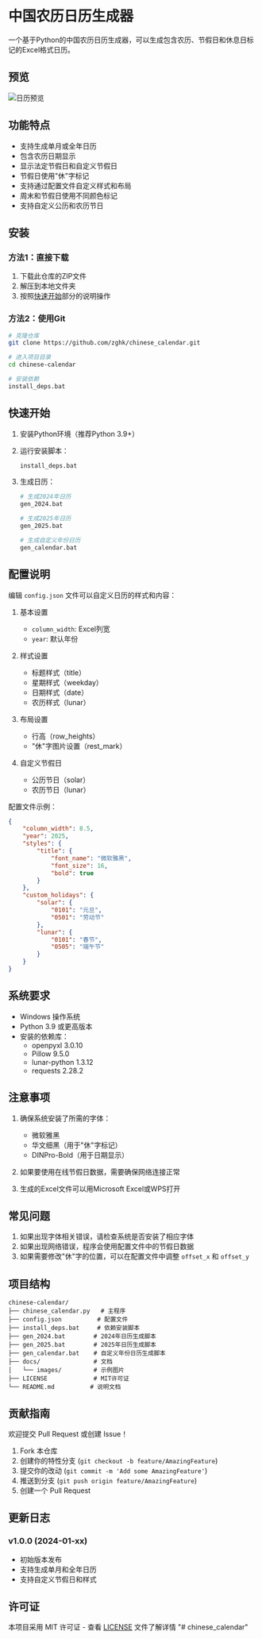 # 中国农历日历生成器

一个基于Python的中国农历日历生成器，可以生成包含农历、节假日和休息日标记的Excel格式日历。

## 预览

![日历预览](docs/images/preview.png)

## 功能特点

- 支持生成单月或全年日历
- 包含农历日期显示
- 显示法定节假日和自定义节假日
- 节假日使用"休"字标记
- 支持通过配置文件自定义样式和布局
- 周末和节假日使用不同颜色标记
- 支持自定义公历和农历节日

## 安装

### 方法1：直接下载

1. 下载此仓库的ZIP文件
2. 解压到本地文件夹
3. 按照[快速开始](#快速开始)部分的说明操作

### 方法2：使用Git

```bash
# 克隆仓库
git clone https://github.com/zghk/chinese_calendar.git

# 进入项目目录
cd chinese-calendar

# 安装依赖
install_deps.bat
```

## 快速开始

1. 安装Python环境（推荐Python 3.9+）

2. 运行安装脚本：
   ```bash
   install_deps.bat
   ```

3. 生成日历：
   ```bash
   # 生成2024年日历
   gen_2024.bat
   
   # 生成2025年日历
   gen_2025.bat
   
   # 生成自定义年份日历
   gen_calendar.bat
   ```

## 配置说明

编辑 `config.json` 文件可以自定义日历的样式和内容：

1. 基本设置
   - `column_width`: Excel列宽
   - `year`: 默认年份

2. 样式设置
   - 标题样式（title）
   - 星期样式（weekday）
   - 日期样式（date）
   - 农历样式（lunar）

3. 布局设置
   - 行高（row_heights）
   - "休"字图片设置（rest_mark）

4. 自定义节假日
   - 公历节日（solar）
   - 农历节日（lunar）

配置文件示例：
```json
{
    "column_width": 8.5,
    "year": 2025,
    "styles": {
        "title": {
            "font_name": "微软雅黑",
            "font_size": 16,
            "bold": true
        }
    },
    "custom_holidays": {
        "solar": {
            "0101": "元旦",
            "0501": "劳动节"
        },
        "lunar": {
            "0101": "春节",
            "0505": "端午节"
        }
    }
}
```

## 系统要求

- Windows 操作系统
- Python 3.9 或更高版本
- 安装的依赖库：
  - openpyxl 3.0.10
  - Pillow 9.5.0
  - lunar-python 1.3.12
  - requests 2.28.2

## 注意事项

1. 确保系统安装了所需的字体：
   - 微软雅黑
   - 华文细黑（用于"休"字标记）
   - DINPro-Bold（用于日期显示）

2. 如果要使用在线节假日数据，需要确保网络连接正常

3. 生成的Excel文件可以用Microsoft Excel或WPS打开

## 常见问题

1. 如果出现字体相关错误，请检查系统是否安装了相应字体
2. 如果出现网络错误，程序会使用配置文件中的节假日数据
3. 如果需要修改"休"字的位置，可以在配置文件中调整 `offset_x` 和 `offset_y`

## 项目结构

```
chinese-calendar/
├── chinese_calendar.py   # 主程序
├── config.json          # 配置文件
├── install_deps.bat     # 依赖安装脚本
├── gen_2024.bat        # 2024年日历生成脚本
├── gen_2025.bat        # 2025年日历生成脚本
├── gen_calendar.bat    # 自定义年份日历生成脚本
├── docs/               # 文档
│   └── images/         # 示例图片
├── LICENSE             # MIT许可证
└── README.md          # 说明文档
```

## 贡献指南

欢迎提交 Pull Request 或创建 Issue！

1. Fork 本仓库
2. 创建你的特性分支 (`git checkout -b feature/AmazingFeature`)
3. 提交你的改动 (`git commit -m 'Add some AmazingFeature'`)
4. 推送到分支 (`git push origin feature/AmazingFeature`)
5. 创建一个 Pull Request

## 更新日志

### v1.0.0 (2024-01-xx)
- 初始版本发布
- 支持生成单月和全年日历
- 支持自定义节假日和样式

## 许可证

本项目采用 MIT 许可证 - 查看 [LICENSE](LICENSE) 文件了解详情 "# chinese_calendar" 
